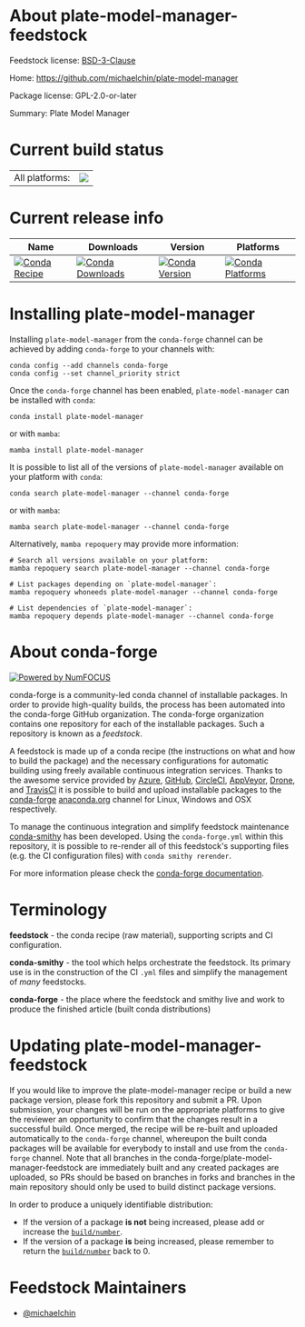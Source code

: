 About plate-model-manager-feedstock
===================================

Feedstock license: [BSD-3-Clause](https://github.com/conda-forge/plate-model-manager-feedstock/blob/main/LICENSE.txt)

Home: https://github.com/michaelchin/plate-model-manager

Package license: GPL-2.0-or-later

Summary: Plate Model Manager

Current build status
====================


<table><tr><td>All platforms:</td>
    <td>
      <a href="https://dev.azure.com/conda-forge/feedstock-builds/_build/latest?definitionId=20601&branchName=main">
        <img src="https://dev.azure.com/conda-forge/feedstock-builds/_apis/build/status/plate-model-manager-feedstock?branchName=main">
      </a>
    </td>
  </tr>
</table>

Current release info
====================

| Name | Downloads | Version | Platforms |
| --- | --- | --- | --- |
| [![Conda Recipe](https://img.shields.io/badge/recipe-plate--model--manager-green.svg)](https://anaconda.org/conda-forge/plate-model-manager) | [![Conda Downloads](https://img.shields.io/conda/dn/conda-forge/plate-model-manager.svg)](https://anaconda.org/conda-forge/plate-model-manager) | [![Conda Version](https://img.shields.io/conda/vn/conda-forge/plate-model-manager.svg)](https://anaconda.org/conda-forge/plate-model-manager) | [![Conda Platforms](https://img.shields.io/conda/pn/conda-forge/plate-model-manager.svg)](https://anaconda.org/conda-forge/plate-model-manager) |

Installing plate-model-manager
==============================

Installing `plate-model-manager` from the `conda-forge` channel can be achieved by adding `conda-forge` to your channels with:

```
conda config --add channels conda-forge
conda config --set channel_priority strict
```

Once the `conda-forge` channel has been enabled, `plate-model-manager` can be installed with `conda`:

```
conda install plate-model-manager
```

or with `mamba`:

```
mamba install plate-model-manager
```

It is possible to list all of the versions of `plate-model-manager` available on your platform with `conda`:

```
conda search plate-model-manager --channel conda-forge
```

or with `mamba`:

```
mamba search plate-model-manager --channel conda-forge
```

Alternatively, `mamba repoquery` may provide more information:

```
# Search all versions available on your platform:
mamba repoquery search plate-model-manager --channel conda-forge

# List packages depending on `plate-model-manager`:
mamba repoquery whoneeds plate-model-manager --channel conda-forge

# List dependencies of `plate-model-manager`:
mamba repoquery depends plate-model-manager --channel conda-forge
```


About conda-forge
=================

[![Powered by
NumFOCUS](https://img.shields.io/badge/powered%20by-NumFOCUS-orange.svg?style=flat&colorA=E1523D&colorB=007D8A)](https://numfocus.org)

conda-forge is a community-led conda channel of installable packages.
In order to provide high-quality builds, the process has been automated into the
conda-forge GitHub organization. The conda-forge organization contains one repository
for each of the installable packages. Such a repository is known as a *feedstock*.

A feedstock is made up of a conda recipe (the instructions on what and how to build
the package) and the necessary configurations for automatic building using freely
available continuous integration services. Thanks to the awesome service provided by
[Azure](https://azure.microsoft.com/en-us/services/devops/), [GitHub](https://github.com/),
[CircleCI](https://circleci.com/), [AppVeyor](https://www.appveyor.com/),
[Drone](https://cloud.drone.io/welcome), and [TravisCI](https://travis-ci.com/)
it is possible to build and upload installable packages to the
[conda-forge](https://anaconda.org/conda-forge) [anaconda.org](https://anaconda.org/)
channel for Linux, Windows and OSX respectively.

To manage the continuous integration and simplify feedstock maintenance
[conda-smithy](https://github.com/conda-forge/conda-smithy) has been developed.
Using the ``conda-forge.yml`` within this repository, it is possible to re-render all of
this feedstock's supporting files (e.g. the CI configuration files) with ``conda smithy rerender``.

For more information please check the [conda-forge documentation](https://conda-forge.org/docs/).

Terminology
===========

**feedstock** - the conda recipe (raw material), supporting scripts and CI configuration.

**conda-smithy** - the tool which helps orchestrate the feedstock.
                   Its primary use is in the construction of the CI ``.yml`` files
                   and simplify the management of *many* feedstocks.

**conda-forge** - the place where the feedstock and smithy live and work to
                  produce the finished article (built conda distributions)


Updating plate-model-manager-feedstock
======================================

If you would like to improve the plate-model-manager recipe or build a new
package version, please fork this repository and submit a PR. Upon submission,
your changes will be run on the appropriate platforms to give the reviewer an
opportunity to confirm that the changes result in a successful build. Once
merged, the recipe will be re-built and uploaded automatically to the
`conda-forge` channel, whereupon the built conda packages will be available for
everybody to install and use from the `conda-forge` channel.
Note that all branches in the conda-forge/plate-model-manager-feedstock are
immediately built and any created packages are uploaded, so PRs should be based
on branches in forks and branches in the main repository should only be used to
build distinct package versions.

In order to produce a uniquely identifiable distribution:
 * If the version of a package **is not** being increased, please add or increase
   the [``build/number``](https://docs.conda.io/projects/conda-build/en/latest/resources/define-metadata.html#build-number-and-string).
 * If the version of a package **is** being increased, please remember to return
   the [``build/number``](https://docs.conda.io/projects/conda-build/en/latest/resources/define-metadata.html#build-number-and-string)
   back to 0.

Feedstock Maintainers
=====================

* [@michaelchin](https://github.com/michaelchin/)

